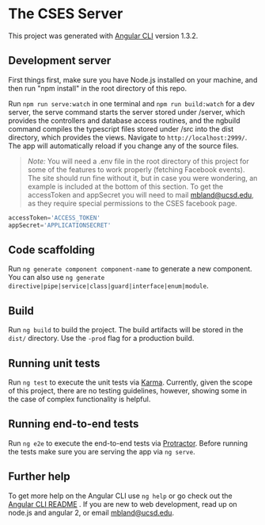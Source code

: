 # The CSES Server

This project was generated with
[Angular CLI](https://github.com/angular/angular-cli) version 1.3.2.

## Development server

First things first, make sure you have Node.js installed on your machine, and
then run "npm install" in the root directory of this repo.

Run `npm run serve:watch` in one terminal and `npm run build:watch` for a dev
server, the serve command starts the server stored under /server, which provides
the controllers and database access routines, and the ngbuild command compiles
the typescript files stored under /src into the dist directory, which provides
the views. Navigate to `http://localhost:2999/`. The app will automatically
reload if you change any of the source files.

> *Note:* You will need a .env file in the root directory of this project for
some of the features to work properly (fetching Facebook events). The site
should run fine without it, but in case you were wondering, an example is
included at the bottom of this section. To get the accessToken and appSecret
you will need to mail mbland@ucsd.edu, as they require special permissions to
the CSES facebook page.

```javascript
accessToken='ACCESS_TOKEN'
appSecret='APPLICATIONSECRET'
```

## Code scaffolding

Run `ng generate component component-name` to generate a new component. You can
also use `ng generate directive|pipe|service|class|guard|interface|enum|module`.

## Build

Run `ng build` to build the project. The build artifacts will be stored in the
`dist/` directory. Use the `-prod` flag for a production build.

## Running unit tests

Run `ng test` to execute the unit tests via
[Karma](https://karma-runner.github.io). Currently, given the scope of this
project, there are no testing guidelines, however, showing some in the case of
complex functionality is helpful.

## Running end-to-end tests

Run `ng e2e` to execute the end-to-end tests via
[Protractor](http://www.protractortest.org/). Before running the tests make
sure you are serving the app via `ng serve`.

## Further help

To get more help on the Angular CLI use `ng help` or go check out the
[Angular CLI README](https://github.com/angular/angular-cli/blob/master/README.md)
. If you are new to web development, read up on node.js and angular 2,
or email mbland@ucsd.edu.
